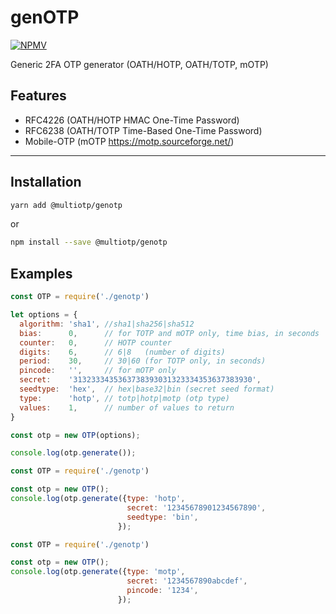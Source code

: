 # genOTP

[![NPMV](https://img.shields.io/npm/v/@multiotp/genotp.svg?style=flat-square)](https://npmjs.org/package/@multiotp/genotp)

Generic 2FA OTP generator (OATH/HOTP, OATH/TOTP, mOTP)

## Features

- RFC4226 (OATH/HOTP HMAC One-Time Password)
- RFC6238 (OATH/TOTP Time-Based One-Time Password)
- Mobile-OTP (mOTP https://motp.sourceforge.net/)

---

## Installation

```bash
yarn add @multiotp/genotp
```

or

```bash
npm install --save @multiotp/genotp
```

## Examples

```javascript
const OTP = require('./genotp')

let options = {
  algorithm: 'sha1', //sha1|sha256|sha512
  bias:      0,      // for TOTP and mOTP only, time bias, in seconds
  counter:   0,      // HOTP counter
  digits:    6,      // 6|8   (number of digits)
  period:    30,     // 30|60 (for TOTP only, in seconds)
  pincode:   '',     // for mOTP only
  secret:    '3132333435363738393031323334353637383930',
  seedtype:  'hex',  // hex|base32|bin (secret seed format)
  type:      'hotp', // totp|hotp|motp (otp type)
  values:    1,      // number of values to return
}

const otp = new OTP(options);

console.log(otp.generate());

```

```javascript
const OTP = require('./genotp')

const otp = new OTP();
console.log(otp.generate({type: 'hotp',
                          secret: '12345678901234567890',
                          seedtype: 'bin',
                        });
```

```javascript
const OTP = require('./genotp')

const otp = new OTP();
console.log(otp.generate({type: 'motp',
                          secret: '1234567890abcdef',
                          pincode: '1234',
                        });
```